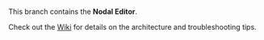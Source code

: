 This branch contains the **Nodal Editor**.

Check out the [Wiki](https://github.com/FluffyGameDev/DialogueSystem/wiki) for details on the architecture and troubleshooting tips.
